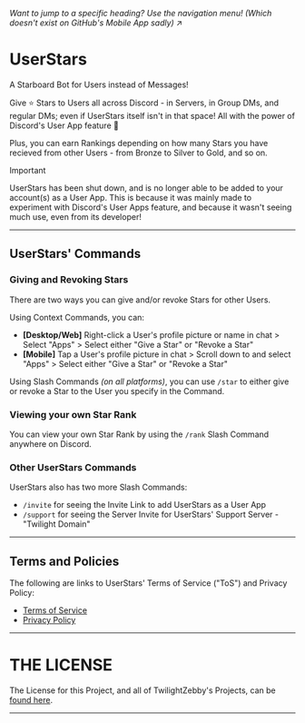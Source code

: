 *Want to jump to a specific heading? Use the navigation menu! (Which doesn't exist on GitHub's Mobile App sadly)* ↗

# UserStars

A Starboard Bot for Users instead of Messages!

Give ⭐ Stars to Users all across Discord - in Servers, in Group DMs, and regular DMs; even if UserStars itself isn't in that space! All with the power of Discord's User App feature 👀

Plus, you can earn Rankings depending on how many Stars you have recieved from other Users - from Bronze to Silver to Gold, and so on.

> [!IMPORTANT]
> UserStars has been shut down, and is no longer able to be added to your account(s) as a User App. This is because it was mainly made to experiment with Discord's User Apps feature, and because it wasn't seeing much use, even from its developer!

---

## UserStars' Commands

### Giving and Revoking Stars
There are two ways you can give and/or revoke Stars for other Users.

Using Context Commands, you can:
- **[Desktop/Web]** Right-click a User's profile picture or name in chat > Select "Apps" > Select either "Give a Star" or "Revoke a Star"
- **[Mobile]** Tap a User's profile picture in chat > Scroll down to and select "Apps" > Select either "Give a Star" or "Revoke a Star"

Using Slash Commands *(on all platforms)*, you can use `/star` to either give or revoke a Star to the User you specify in the Command.


### Viewing your own Star Rank
You can view your own Star Rank by using the `/rank` Slash Command anywhere on Discord.


### Other UserStars Commands
UserStars also has two more Slash Commands:
- `/invite` for seeing the Invite Link to add UserStars as a User App
- `/support` for seeing the Server Invite for UserStars' Support Server - "Twilight Domain"

---

## Terms and Policies

The following are links to UserStars' Terms of Service ("ToS") and Privacy Policy:
- [Terms of Service](https://github.com/TwilightZebby/UserStars/blob/main/TERMS_OF_SERVICE.md)
- [Privacy Policy](https://github.com/TwilightZebby/UserStars/blob/main/PRIVACY_POLICY.md)

---

# THE LICENSE
The License for this Project, and all of TwilightZebby's Projects, can be [found here](https://github.com/TwilightZebby/license/blob/main/license.md).

---
